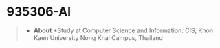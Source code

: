 # 935306-AI
> * **About**
> *Study at Computer Science and Information: CIS, Khon Kaen University Nong Khai Campus, Thailand
